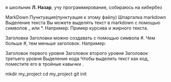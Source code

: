 я школьник __Л. Назар__, учу программирование, собираюсь на кибербез

MarkDown Пунктуация(пунктуация к этому файлу)
Шпаргалка markdown
Выделение текста
Вы можете выделять текст в markdown с помощью символов _ или *. Например: Пример курсива и жирного текста.

Заголовки
Заголовки можно создавать с помощью символа #. Чем больше #, тем меньше заголовок. Например:

Заголовок первого уровня
Заголовок второго уровня
Заголовок третьего уровня
Выделение кода
Чтобы выделить текст как код, поместите его в тройные кавычки  .

mkdir my_project cd my_project git init 
